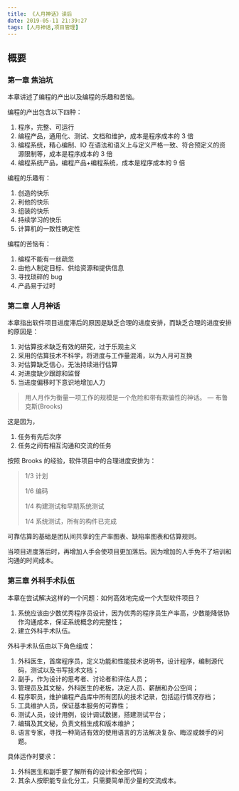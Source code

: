 ```yaml
---
title: 《人月神话》读后
date: 2019-05-11 21:39:27
tags: [人月神话,项目管理]
---
```


## 概要

### 第一章 焦油坑

本章讲述了编程的产出以及编程的乐趣和苦恼。

编程的产出包含以下四种：

1. 程序，完整、可运行
2. 编程产品，通用化、测试、文档和维护，成本是程序成本的 3 倍
3. 编程系统，精心编制、IO 在语法和语义上与定义严格一致、符合预定义的资源限制等，成本是程序成本的 3 倍
4. 编程系统产品，编程产品+编程系统，成本是程序成本的 9 倍

编程的乐趣有：

1. 创造的快乐
2. 利他的快乐
3. 组装的快乐
4. 持续学习的快乐
5. 计算机的一致性确定性

编程的苦恼有：

1. 编程不能有一丝疏忽
2. 由他人制定目标、供给资源和提供信息
3. 寻找琐碎的 bug
4. 产品易于过时

### 第二章 人月神话

本章指出软件项目进度滞后的原因是缺乏合理的进度安排，而缺乏合理的进度安排的原因是：

1. 对估算技术缺乏有效的研究，过于乐观主义
2. 采用的估算技术不科学，将进度与工作量混淆，以为人月可互换
3. 对估算缺乏信心，无法持续进行估算
4. 对进度缺少跟踪和监督
5. 当进度偏移时下意识地增加人力

> 用人月作为衡量一项工作的规模是一个危险和带有欺骗性的神话。 — 布鲁克斯(Brooks)

这是因为，

1. 任务有先后次序
2. 任务之间有相互沟通和交流的任务

按照 Brooks 的经验，软件项目中的合理进度安排为：

> 1/3 计划
>
> 1/6 编码
>
> 1/4 构建测试和早期系统测试
>
> 1/4 系统测试，所有的构件已完成

可靠估算的基础是团队间共享的生产率图表、缺陷率图表和估算规则。

当项目进度落后时，再增加人手会使项目更加落后。因为增加的人手免不了培训和沟通的时间成本。

### 第三章 外科手术队伍

本章在尝试解决这样的一个问题：如何高效地完成一个大型软件项目？

1. 系统应该由少数优秀程序员设计，因为优秀的程序员生产率高，少数能降低协作沟通成本，保证系统概念的完整性；
2. 建立外科手术队伍。

外科手术队伍由以下角色组成：

1. 外科医生，首席程序员，定义功能和性能技术说明书，设计程序，编制源代码，测试以及书写技术文档；
2. 副手，作为设计的思考者、讨论者和评估人员；
3. 管理员及其文秘，外科医生的老板，决定人员、薪酬和办公空间；
4. 程序职员，维护编程产品库中所有团队的技术记录，包括运行情况存档；
5. 工具维护人员，保证基本服务的可靠性；
6. 测试人员，设计用例，设计调试数据，搭建测试平台；
7. 编辑及其文秘，负责文档生成和版本维护；
8. 语言专家，寻找一种简洁有效的使用语言的方法解决复杂、晦涩或棘手的问题。

具体运作时要求：

1. 外科医生和副手要了解所有的设计和全部代码；
2. 其余人按职能专业化分工，只需要简单而少量的交流成本。

